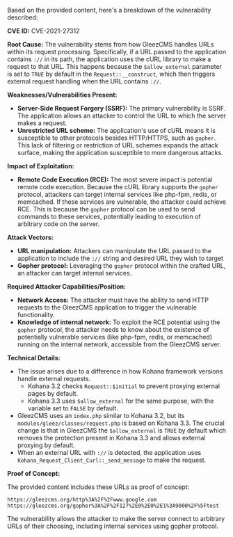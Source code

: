 Based on the provided content, here's a breakdown of the vulnerability described:

**CVE ID:** CVE-2021-27312

**Root Cause:**
The vulnerability stems from how GleezCMS handles URLs within its request processing. Specifically, if a URL passed to the application contains `://` in its path, the application uses the cURL library to make a request to that URL. This happens because the `$allow_external` parameter is set to `TRUE` by default in the `Request::__construct`, which then triggers external request handling when the URL contains `://`.

**Weaknesses/Vulnerabilities Present:**

*   **Server-Side Request Forgery (SSRF):** The primary vulnerability is SSRF. The application allows an attacker to control the URL to which the server makes a request.
*   **Unrestricted URL scheme:** The application's use of cURL means it is susceptible to other protocols besides HTTP/HTTPS, such as `gopher`. This lack of filtering or restriction of URL schemes expands the attack surface, making the application susceptible to more dangerous attacks.

**Impact of Exploitation:**

*   **Remote Code Execution (RCE):** The most severe impact is potential remote code execution. Because the cURL library supports the `gopher` protocol, attackers can target internal services like php-fpm, redis, or memcached. If these services are vulnerable, the attacker could achieve RCE. This is because the `gopher` protocol can be used to send commands to these services, potentially leading to execution of arbitrary code on the server.

**Attack Vectors:**

*   **URL manipulation:** Attackers can manipulate the URL passed to the application to include the `://` string and desired URL they wish to target
*  **Gopher protocol:** Leveraging the `gopher` protocol within the crafted URL, an attacker can target internal services.

**Required Attacker Capabilities/Position:**

*   **Network Access:** The attacker must have the ability to send HTTP requests to the GleezCMS application to trigger the vulnerable functionality.
*   **Knowledge of internal network:**  To exploit the RCE potential using the `gopher` protocol, the attacker needs to know about the existence of potentially vulnerable services (like php-fpm, redis, or memcached) running on the internal network, accessible from the GleezCMS server.

**Technical Details:**

*   The issue arises due to a difference in how Kohana framework versions handle external requests.
    *   Kohana 3.2 checks `Request::$initial` to prevent proxying external pages by default.
    *   Kohana 3.3 uses `$allow_external` for the same purpose, with the variable set to `FALSE` by default.
*   GleezCMS uses an `index.php` similar to Kohana 3.2, but its `modules/gleez/classes/request.php` is based on Kohana 3.3. The crucial change is that in GleezCMS the `$allow_external` is `TRUE` by default which removes the protection present in Kohana 3.3 and allows external proxying by default.
*   When an external URL with `://` is detected, the application uses `Kohana_Request_Client_Curl::_send_message` to make the request.

**Proof of Concept:**

The provided content includes these URLs as proof of concept:

```
https://gleezcms.org/http%3A%2F%2Fwww.google.com
https://gleezcms.org/gopher%3A%2F%2F127%2E0%2E0%2E1%3A9000%2F%5Ftest
```

The vulnerability allows the attacker to make the server connect to arbitrary URLs of their choosing, including internal services using gopher protocol.